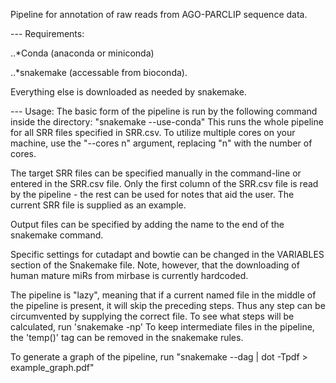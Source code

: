 Pipeline for annotation of raw reads from AGO-PARCLIP sequence data.

--- Requirements:

..*Conda (anaconda or miniconda)

..*snakemake (accessable from bioconda).

Everything else is downloaded as needed by snakemake.

--- Usage:
The basic form of the pipeline is run by the following command inside the directory: "snakemake --use-conda"
This runs the whole pipeline for all SRR files specified in SRR.csv. To utilize multiple cores on your machine, use the "--cores n" argument, replacing "n" with the number of cores.

The target SRR files can be specified manually in the command-line or entered in the SRR.csv file. Only the first column of the SRR.csv file is read by the pipeline - the rest can be used for notes that aid the user. The current SRR file is supplied as an example.

Output files can be specified by adding the name to the end of the snakemake command.

Specific settings for cutadapt and bowtie can be changed in the VARIABLES section of the Snakemake file. Note, however, that the downloading of human mature miRs from mirbase is
currently hardcoded.

The pipeline is "lazy", meaning that if a current named file in the middle of the pipeline is present, it will skip the preceding steps. Thus any step can be circumvented by supplying the correct file. To see what steps will be calculated, run 'snakemake -np'
To keep intermediate files in the pipeline, the 'temp()' tag can be removed in the snakemake rules.

To generate a graph of the pipeline, run "snakemake --dag | dot -Tpdf > example_graph.pdf"
